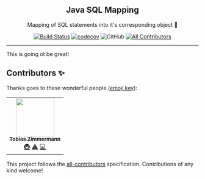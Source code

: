 <div align="center">
  <h2>Java SQL Mapping</h2>
  <p>Mapping of SQL statements into it's corresponding object 🤩</p>

[![Build Status](https://travis-ci.com/tobias-z/muxa.svg?branch=main)](https://travis-ci.com/tobias-z/muxa)
[![codecov](https://codecov.io/gh/tobias-z/muxa/branch/main/graph/badge.svg?token=FIA5TUP1GA)](https://codecov.io/gh/tobias-z/muxa)
![GitHub](https://img.shields.io/github/license/tobias-z/muxa)
[![All Contributors](https://img.shields.io/badge/all_contributors-1-orange.svg?style=flat-square)](#contributors-)

</div>

---

<!-- Get Version, Size and Downloads -->

This is going ot be great!

## Contributors ✨

Thanks goes to these wonderful people
([emoji key](https://allcontributors.org/docs/en/emoji-key)):

<!-- ALL-CONTRIBUTORS-LIST:START - Do not remove or modify this section -->
<!-- prettier-ignore-start -->
<!-- markdownlint-disable -->
<table>
  <tr>
    <td align="center"><a href="http://tobias-z.com"><img src="https://avatars.githubusercontent.com/u/70150300?v=4?s=100" width="100px;" alt=""/><br /><sub><b>Tobias Zimmermann</b></sub></a><br /><a href="#infra-tobias-z" title="Infrastructure (Hosting, Build-Tools, etc)">🚇</a> <a href="https://github.com/tobias-z/muxa/commits?author=tobias-z" title="Tests">⚠️</a> <a href="https://github.com/tobias-z/muxa/commits?author=tobias-z" title="Code">💻</a></td>
  </tr>
</table>

<!-- markdownlint-restore -->
<!-- prettier-ignore-end -->

<!-- ALL-CONTRIBUTORS-LIST:END -->

This project follows the
[all-contributors](https://github.com/all-contributors/all-contributors)
specification. Contributions of any kind welcome!
